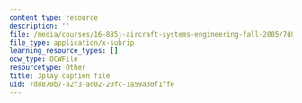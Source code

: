 ```yaml
---
content_type: resource
description: ''
file: /media/courses/16-885j-aircraft-systems-engineering-fall-2005/7d8870b7a2f3ad0220fc1a59a30f1ffe_bOAyzURugaw.srt
file_type: application/x-subrip
learning_resource_types: []
ocw_type: OCWFile
resourcetype: Other
title: 3play caption file
uid: 7d8870b7-a2f3-ad02-20fc-1a59a30f1ffe
---
```

